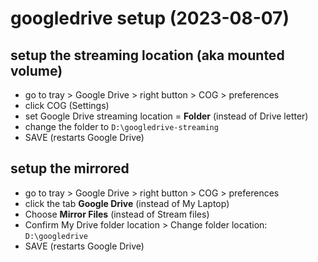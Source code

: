 # googledrive setup (2023-08-07)

## setup the streaming location (aka mounted volume)

- go to tray > Google Drive > right button > COG > preferences
- click COG (Settings)
- set Google Drive streaming location = **Folder** (instead of Drive letter)
- change the folder to `D:\googledrive-streaming`
- SAVE (restarts Google Drive)

## setup the mirrored 

- go to tray > Google Drive > right button > COG > preferences
- click the tab **Google Drive** (instead of My Laptop)
- Choose **Mirror Files** (instead of Stream files)
- Confirm My Drive folder location > Change folder location: `D:\googledrive`
- SAVE (restarts Google Drive)
